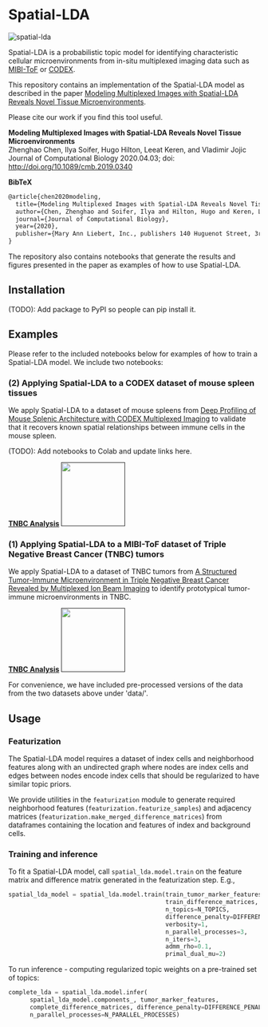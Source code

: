 # Spatial-LDA

![spatial-lda](https://github.com/calico/spatial_lda/workflows/spatial-lda/badge.svg)

Spatial-LDA is a probabilistic topic model for identifying characteristic cellular microenvironments from
in-situ multiplexed imaging data such as [MIBI-ToF]() or [CODEX]().

This repository contains an implementation of the Spatial-LDA model as described in the paper
[Modeling Multiplexed Images with Spatial-LDA Reveals Novel Tissue Microenvironments](https://www.liebertpub.com/doi/full/10.1089/cmb.2019.0340).

Please cite our work if you find this tool useful.

**Modeling Multiplexed Images with Spatial-LDA Reveals Novel Tissue Microenvironments**  
Zhenghao Chen, Ilya Soifer, Hugo Hilton, Leeat Keren, and Vladimir Jojic
Journal of Computational Biology 2020.04.03; doi: http://doi.org/10.1089/cmb.2019.0340

**BibTeX**

```latex
@article{chen2020modeling,
  title={Modeling Multiplexed Images with Spatial-LDA Reveals Novel Tissue Microenvironments},
  author={Chen, Zhenghao and Soifer, Ilya and Hilton, Hugo and Keren, Leeat and Jojic, Vladimir},
  journal={Journal of Computational Biology},
  year={2020},
  publisher={Mary Ann Liebert, Inc., publishers 140 Huguenot Street, 3rd Floor New~…}
}
```

The repository also contains notebooks that generate the results and figures presented in the paper as examples of
how to use Spatial-LDA.

## Installation

(TODO): Add package to PyPI so people can pip install it.

## Examples

Please refer to the included notebooks below for examples of how to train a Spatial-LDA model. We include two notebooks:

### (2) Applying Spatial-LDA to a CODEX dataset of mouse spleen tissues

We apply Spatial-LDA to a dataset of mouse spleens from [Deep Profiling of Mouse Splenic Architecture with
CODEX Multiplexed Imaging](https://www.cell.com/cell/pdf/S0092-8674(18)30904-8.pdf) to validate that it recovers known spatial relationships
between immune cells in the mouse spleen.

(TODO): Add notebooks to Colab and update links here.

[**TNBC Analysis**](...)
<a href=""><img src="https://colab.research.google.com/img/colab_favicon_256px.png" width="128"></a>

### (1) Applying Spatial-LDA to a MIBI-ToF dataset of Triple Negative Breast Cancer (TNBC) tumors

We apply Spatial-LDA to a dataset of TNBC tumors from [A Structured Tumor-Immune Microenvironment in Triple Negative
Breast Cancer Revealed by Multiplexed Ion Beam Imaging](https://www.sciencedirect.com/science/article/pii/S0092867418311000)
to identify prototypical tumor-immune microenvironments in TNBC.

[**TNBC Analysis**](...)
<a href=""><img src="https://colab.research.google.com/img/colab_favicon_256px.png" width="128"></a>

For convenience, we have included pre-processed versions of the data from the two datasets above under 'data/'.

## Usage

### Featurization

The Spatial-LDA model requires a dataset of index cells and neighborhood features along with an undirected graph
where nodes are index cells and edges between nodes encode index cells that should be regularized to have similar
topic priors.

We provide utilities in the `featurization` module to generate required neighborhood features
(`featurization.featurize_samples`) and adjacency matrices (`featurization.make_merged_difference_matrices`)
from dataframes containing the location and features of index and background cells.

### Training and inference

To fit a Spatial-LDA model, call `spatial_lda.model.train` on the feature matrix and difference matrix generated in
the featurization step. E.g.,

```python
spatial_lda_model = spatial_lda.model.train(train_tumor_marker_features, 
                                            train_difference_matrices, 
                                            n_topics=N_TOPICS, 
                                            difference_penalty=DIFFERENCE_PENALTY, 
                                            verbosity=1,
                                            n_parallel_processes=3,
                                            n_iters=3,
                                            admm_rho=0.1,
                                            primal_dual_mu=2)
```

To run inference - computing regularized topic weights on a pre-trained set of topics:

```python
complete_lda = spatial_lda.model.infer(
      spatial_lda_model.components_, tumor_marker_features, 
      complete_difference_matrices, difference_penalty=DIFFERENCE_PENALTY,
      n_parallel_processes=N_PARALLEL_PROCESSES)
```
